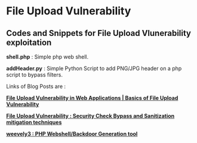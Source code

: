 # File Upload Vulnerability 

## Codes and Snippets for File Upload Vlunerability exploitation


**shell.php** : Simple php web shell.

**addHeader.py** : Simple Python Script to add PNG/JPG header on a php script to bypass filters.


Links of Blog Posts are :

[**File Upload Vulnerability in Web Applications | Basics of File Upload Vulnerability**](http://www.sec-art.net/2019/01/file-upload-vulnerability-in-web.html)

[**File Upload Vulnerability : Security Check Bypass and Sanitization mitigation techniques**](http://www.sec-art.net/2019/01/file-upload-vulnerability-security.html)

[**weevely3 : PHP Webshell/Backdoor Generation tool**](http://www.sec-art.net/2019/01/weevely-php-web-shell-generation-tool.html)

